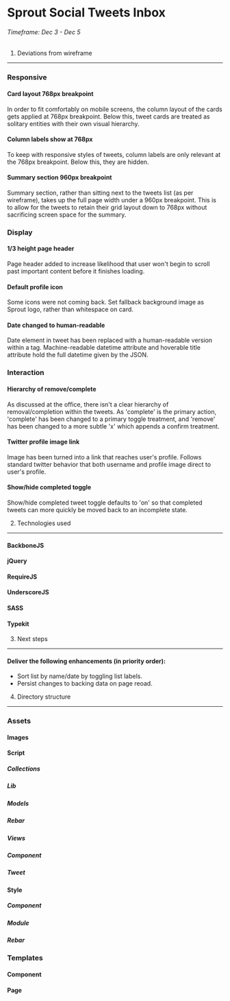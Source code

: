 Sprout Social Tweets Inbox
=============
###### Timeframe: Dec 3 - Dec 5


1. Deviations from wireframe
---

### Responsive

#### Card layout 768px breakpoint
In order to fit comfortably on mobile screens, the column layout of the cards gets applied at 768px breakpoint.  Below this, tweet cards are treated as solitary entities with their own visual hierarchy.

#### Column labels show at 768px
To keep with responsive styles of tweets, column labels are only relevant at the 768px breakpoint.  Below this, they are hidden.

#### Summary section 960px breakpoint
Summary section, rather than sitting next to the tweets list (as per wireframe), takes up the full page width under a 960px breakpoint.  This is to allow for the tweets to retain their grid layout down to 768px without sacrificing screen space for the summary.

### Display

#### 1/3 height page header
Page header added to increase likelihood that user won't begin to scroll past important content before it finishes loading.

#### Default profile icon
Some icons were not coming back.  Set fallback background image as Sprout logo, rather than whitespace on card.

#### Date changed to human-readable
Date element in tweet has been replaced with a human-readable version within a <time> tag.  Machine-readable datetime attribute and hoverable title attribute hold the full datetime given by the JSON.

### Interaction

#### Hierarchy of remove/complete
As discussed at the office, there isn't a clear hierarchy of removal/completion within the tweets.  As 'complete' is the primary action, 'complete' has been changed to a primary toggle treatment, and 'remove' has been changed to a more subtle 'x' which appends a confirm treatment.

#### Twitter profile image link
Image has been turned into a link that reaches user's profile.  Follows standard twitter behavior that both username and profile image direct to user's profile.

#### Show/hide completed toggle
Show/hide completed tweet toggle defaults to 'on' so that completed tweets can more quickly be moved back to an incomplete state.


2. Technologies used
---

#### BackboneJS
#### jQuery
#### RequireJS
#### UnderscoreJS
#### SASS
#### Typekit


3. Next steps
---

#### Deliver the following enhancements (in priority order):
* Sort list by name/date by toggling list labels.
* Persist changes to backing data on page reoad.

4. Directory structure
---

### Assets
#### Images


#### Script
##### Collections
##### Lib
##### Models
##### Rebar
##### Views
##### Component
##### Tweet


#### Style
##### Component
##### Module
##### Rebar


### Templates

#### Component
#### Page    
